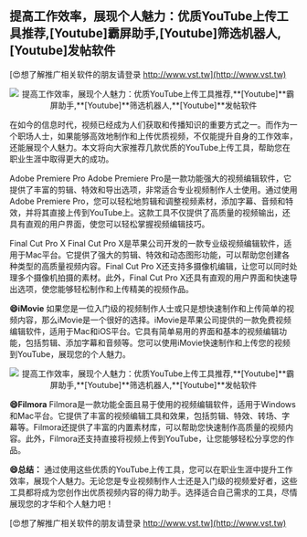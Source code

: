 ## **提高工作效率，展现个人魅力：优质YouTube上传工具推荐,**[Youtube]**霸屏助手,**[Youtube]**筛选机器人,**[Youtube]**发帖软件**

[😍想了解推广相关软件的朋友请登录 http://www.vst.tw](http://www.vst.tw)

 <center><img src="https://vst.tw/MP4/tuiguang/png/5.png" alt="提高工作效率，展现个人魅力：优质YouTube上传工具推荐,**[Youtube]**霸屏助手,**[Youtube]**筛选机器人,**[Youtube]**发帖软件"></center>

在如今的信息时代，视频已经成为人们获取和传播知识的重要方式之一。而作为一个职场人士，如果能够高效地制作和上传优质视频，不仅能提升自身的工作效率，还能展现个人魅力。本文将向大家推荐几款优质的YouTube上传工具，帮助您在职业生涯中取得更大的成功。

Adobe Premiere Pro
Adobe Premiere Pro是一款功能强大的视频编辑软件，它提供了丰富的剪辑、特效和导出选项，非常适合专业视频制作人士使用。通过使用Adobe Premiere Pro，您可以轻松地剪辑和调整视频素材，添加字幕、音频和特效，并将其直接上传到YouTube上。这款工具不仅提供了高质量的视频输出，还具有直观的用户界面，使您可以轻松掌握视频编辑技巧。

Final Cut Pro X
Final Cut Pro X是苹果公司开发的一款专业级视频编辑软件，适用于Mac平台。它提供了强大的剪辑、特效和动态图形功能，可以帮助您创建各种类型的高质量视频内容。Final Cut Pro X还支持多摄像机编辑，让您可以同时处理多个摄像机拍摄的素材。此外，Final Cut Pro X还具有直观的用户界面和快速导出选项，使您能够轻松制作和上传精美的视频作品。

**😄iMovie**
如果您是一位入门级的视频制作人士或只是想快速制作和上传简单的视频内容，那么iMovie是一个很好的选择。iMovie是苹果公司提供的一款免费视频编辑软件，适用于Mac和iOS平台。它具有简单易用的界面和基本的视频编辑功能，包括剪辑、添加字幕和音频等。您可以使用iMovie快速制作和上传您的视频到YouTube，展现您的个人魅力。

 <center><img src="https://vst.tw/MP4/tuiguang/png/6.png" alt="提高工作效率，展现个人魅力：优质YouTube上传工具推荐,**[Youtube]**霸屏助手,**[Youtube]**筛选机器人,**[Youtube]**发帖软件"></center>

**😄Filmora**
Filmora是一款功能全面且易于使用的视频编辑软件，适用于Windows和Mac平台。它提供了丰富的视频编辑工具和效果，包括剪辑、特效、转场、字幕等。Filmora还提供了丰富的内置素材库，可以帮助您快速制作高质量的视频内容。此外，Filmora还支持直接将视频上传到YouTube，让您能够轻松分享您的作品。

**😄总结：**
通过使用这些优质的YouTube上传工具，您可以在职业生涯中提升工作效率，展现个人魅力。无论您是专业视频制作人士还是入门级的视频爱好者，这些工具都将成为您创作出优质视频内容的得力助手。选择适合自己需求的工具，尽情展现您的才华和个人魅力吧！

[😍想了解推广相关软件的朋友请登录 http://www.vst.tw](http://www.vst.tw)



